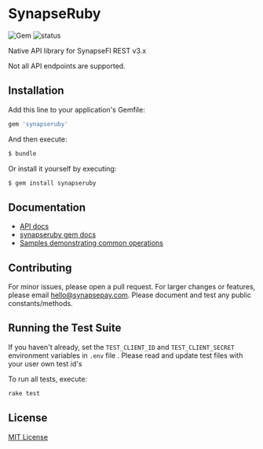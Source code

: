 # SynapseRuby
![Gem](https://img.shields.io/gem/v/synapseruby.svg)
![status](https://img.shields.io/badge/status-beta-yellow.svg)

Native API library for SynapseFI REST v3.x

Not all API endpoints are supported.

## Installation

Add this line to your application's Gemfile:

```ruby
gem 'synapseruby'
```

And then execute:

```bash
$ bundle
```

Or install it yourself by executing:

```bash
$ gem install synapseruby
```
## Documentation

- [API docs](http://docs.synapsefi.com/v3.1)
- [synapseruby gem docs](https://rubygems.org/gems/synapseruby)
- [Samples demonstrating common operations](samples.md)

## Contributing

For minor issues, please open a pull request. For larger changes or features, please email hello@synapsepay.com. Please document and test any public constants/methods.

## Running the Test Suite

If you haven't already, set the `TEST_CLIENT_ID` and `TEST_CLIENT_SECRET` environment variables in `.env` file .
Please read and update test files with your user own test id's

To run all tests, execute:

```bash
rake test
```

## License

[MIT License](LICENSE)


